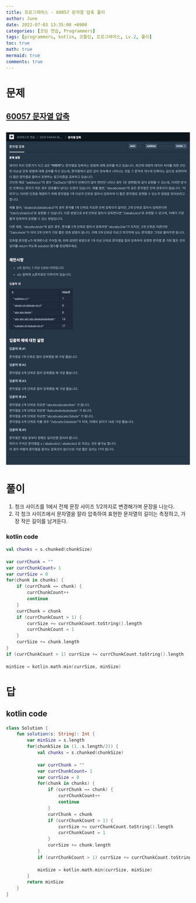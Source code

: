 ```yaml
---
title: 프로그래머스 - 60057 문자열 압축 풀이
author: June
date: 2022-07-03 13:35:00 +0900
categories: [코딩 연습, Programmers]
tags: [programmers, kotlin, 코틀린, 프로그래머스, Lv.2, 풀이]
toc: true
math: true
mermaid: true
comments: true
---
```

# 문제
## [60057 문자열 압축](https://programmers.co.kr/learn/courses/30/lessons/60057)
## ![screencapture](/posts/coding-practice/programmers/screencapture-programmers-co-kr-learn-courses-30-lessons-60057.png)

# 풀이
1. 청크 사이즈를 1에서 전체 문장 사이즈 1/2까지로 변경해가며 문장을 나눈다.
2. 각 청크 사이즈에서 문자열을 잘라 압축하여 표현한 문자열의 길이는 측정하고, 가장 작은 길이를 남겨둔다.

### kotlin code
```kotlin
val chunks = s.chunked(chunkSize)

var currChunk = ""
var currChunkCount= 1
var currSize = 0
for(chunk in chunks) {
    if (currChunk == chunk) {
        currChunkCount++
        continue
    }
    currChunk = chunk
    if (currChunkCount > 1) {
        currSize += currChunkCount.toString().length
        currChunkCount = 1
    }
    currSize += chunk.length
}
if (currChunkCount > 1) currSize += currChunkCount.toString().length

minSize = kotlin.math.min(currSize, minSize)
```

# 답
## kotlin code
```kotlin
class Solution {
    fun solution(s: String): Int {
        var minSize = s.length
        for(chunkSize in (1..s.length/2)) {
            val chunks = s.chunked(chunkSize)

            var currChunk = ""
            var currChunkCount= 1
            var currSize = 0
            for(chunk in chunks) {
                if (currChunk == chunk) {
                    currChunkCount++
                    continue
                }
                currChunk = chunk
                if (currChunkCount > 1) {
                    currSize += currChunkCount.toString().length
                    currChunkCount = 1
                }
                currSize += chunk.length
            }
            if (currChunkCount > 1) currSize += currChunkCount.toString().length

            minSize = kotlin.math.min(currSize, minSize)
        }
        return minSize
    }
}
```